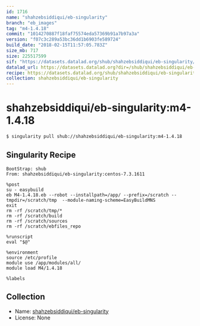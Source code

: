```yaml
---
id: 1716
name: "shahzebsiddiqui/eb-singularity"
branch: "eb_images"
tag: "m4-1.4.18"
commit: "1014270887f18faf75574eda57369b91a7b97a3a"
version: "f07c3c289a53bc36dd1b6903fe589724"
build_date: "2018-02-15T11:57:05.783Z"
size_mb: 717
size: 225517599
sif: "https://datasets.datalad.org/shub/shahzebsiddiqui/eb-singularity/m4-1.4.18/2018-02-15-10142708-f07c3c28/f07c3c289a53bc36dd1b6903fe589724.simg"
datalad_url: https://datasets.datalad.org?dir=/shub/shahzebsiddiqui/eb-singularity/m4-1.4.18/2018-02-15-10142708-f07c3c28/
recipe: https://datasets.datalad.org/shub/shahzebsiddiqui/eb-singularity/m4-1.4.18/2018-02-15-10142708-f07c3c28/Singularity
collection: shahzebsiddiqui/eb-singularity
---
```


# shahzebsiddiqui/eb-singularity:m4-1.4.18

```bash
$ singularity pull shub://shahzebsiddiqui/eb-singularity:m4-1.4.18
```

## Singularity Recipe

```singularity
BootStrap: shub
From: shahzebsiddiqui/eb-singularity:centos-7.3.1611

%post
su - easybuild 
eb M4-1.4.18.eb --robot --installpath=/app/ --prefix=/scratch --tmpdir=/scratch/tmp  --module-naming-scheme=EasyBuildMNS
exit
rm -rf /scratch/tmp/*
rm -rf /scratch/build
rm -rf /scratch/sources
rm -rf /scratch/ebfiles_repo

%runscript
eval "$@"

%environment
source /etc/profile
module use /app/modules/all/
module load M4/1.4.18

%labels
```

## Collection

 - Name: [shahzebsiddiqui/eb-singularity](https://github.com/shahzebsiddiqui/eb-singularity)
 - License: None

